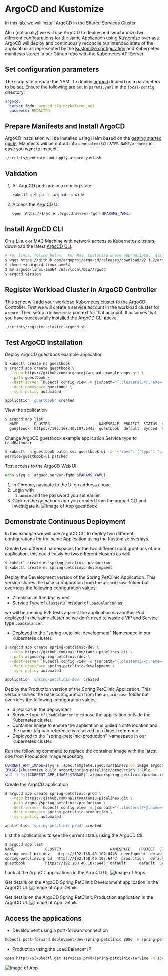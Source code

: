 # ArgoCD and Kustomize

In this lab, we will install ArgoCD in the Shared Services Cluster

Also (optionally) we will use ArgoCD to deploy and synchronize two different configurations for the same Application using [Kustomize](https://kustomize.io/) overlays. ArgoCD will deploy and continuously reconcile our intended state of the application as represented by the [Kustomize configuration](https://kubectl.docs.kubernetes.io/guides/introduction/kustomize/) and Kubernetes manifests stored in our Github repo with the Kubernetes API Server.

## Set configuration parameters

The scripts to prepare the YAML to deploy [argocd](https://argoproj.github.io/argo-cd/getting_started) depend on a parameters to be set.  Ensure the following are set in `params.yaml` in the `local-config` directory:

```yaml
argocd:
  server-fqdn: argocd.tkg.markalston.net
  password: REDACTED
```

## Prepare Manifests and Install ArgoCD

ArgoCD installation will be installed using Helm based on the [getting started guide](https://argoproj.github.io/argo-cd/getting_started/). Manifests will be output into `generated/$CLUSTER_NAME/argocd/` in case you want to inspect.

```sh
./scripts/generate-and-apply-argocd-yaml.sh
```

## Validation

1. All ArgoCD pods are in a running state:

    ```sh
    kubectl get po -n argocd -o wide
    ```

1. Access the ArgoCD UI

    ```sh
    open https://$(yq e .argocd.server-fqdn $PARAMS_YAML)
    ```

## Install ArgoCD CLI

On a Linux or MAC Machine with network access to Kubernetes clusters,  download the latest [ArgoCD CLI](https://github.com/argoproj/argo-cd/releases/latest).

```sh
# For linux, follow below.  For Max, customize where appropriate.  Also, check version.
$ wget https://github.com/argoproj/argo-cd/releases/download/v2.1.2/argocd-linux-amd64 .
$ chmod +x argocd-linux-amd64
$ mv argocd-linux-amd64 /usr/local/bin/argocd
$ argocd version
```

## Register Workload Cluster in ArgoCD Controller

This script will add your workload Kubernetes cluster to the ArgoCD Controller. First we will create a service account in the workload cluster for `argocd`.  Then setup a `kubeconfig` context for that account. It assumes that you have successfully installed the ArgoCD CLI [above](README.md#install-argocd-cli).

```sh
./scripts/register-cluster-argocd.sh
```

## Test ArgoCD Installation

Deploy ArgoCD guestbook example application

```sh
$ kubectl create ns guestbook
$ argocd app create guestbook \
  --repo https://github.com/argoproj/argocd-example-apps.git \
  --path guestbook \
  --dest-server `kubectl config view -o jsonpath="{.clusters[?(@.name=='$(yq e .workload-cluster.name $PARAMS_YAML)')].cluster.server}"` \
  --dest-namespace guestbook \
  --sync-policy automated

application 'guestbook' created
```

View the application

```sh
$ argocd app list
  NAME       CLUSTER                      NAMESPACE  PROJECT  STATUS  HEALTH   SYNCPOLICY  CONDITIONS  REPO                                                 PATH       TARGET
  guestbook  https://192.168.40.107:6443  guestbook  default  Synced  Healthy  <none>      <none>      https://github.com/argoproj/argocd-example-apps.git  guestbook
```

Change ArgoCD guestbook example application Service type to `LoadBalancer`

```sh
$ kubectl -n guestbook patch svc guestbook-ui -p '{"spec": {"type": "LoadBalancer"}}'
service/guestbook-ui patched
```

Test access to the ArgoCD Web UI

```sh
echo $(yq e .argocd.server-fqdn $PARAMS_YAML)
```

1. In Chrome, navigate to the UI on address above
1. Login with
    1. `admin` and the password you set earlier.
1. Click on the guestbook app you created from the argocd CLI and investigate it.
![Image of App guestbook](../guestbook-app.png)

## Demonstrate Continuous Deployment

In this example we will use ArgoCD CLI to deploy two different configurations for the same Application using the Kustomize overlays.

Create two different namespaces for the two different configurations of our application. this could easily be two different clusters as well.

```sh
$ kubectl create ns spring-petclinic-production
$ kubectl create ns spring-petclinic-development
```

Deploy the Development version of the Spring PetClinic Application. This version shares the base configuration from the `argocd/base` folder but overrides the following configuration values:

- 2 replicas in the deployment
- Service Type of `ClusterIP` instead of `LoadBalancer` as

we will be running E2E tests against the application via another Pod deployed in the same cluster so we don't need to waste a VIP and Service type `LoadBalancer`.

- Deployed to the "spring-petclinic-development" Namespace in our Kubernetes cluster.

```sh
$ argocd app create spring-petclinic-dev \
  --repo https://github.com/malston/tanzu-pipelines.git \
  --path argocd/spring-petclinic/dev \
  --dest-server `kubectl config view -o jsonpath="{.clusters[?(@.name=='$(yq e .workload-cluster.name $PARAMS_YAML)')].cluster.server}"` \
  --dest-namespace spring-petclinic-development \
  --sync-policy automated

application 'spring-petclinic-dev' created
```

Deploy the Production version of the Spring PetClinic Application. This version shares the base configuration from the `argocd/base` folder but overrides the following configuration values:

- 4 replicas in the deployment
- Service Type of `LoadBalancer` to expose the application outside the Kubernetes cluster.
- Container image to ensure the application is pulled a safe location and the name-tag pair reference is resolved to a digest reference
- Deployed to the "spring-petclinic-production" Namespace in our Kubernetes cluster.

Run the following command to replace the container image with the latest one from Production image repository

```sh
CURRENT_APP_IMAGE=$(yq e .spec.template.spec.containers[0].image argocd/spring-petclinic/production/deployment.yaml)
IMAGE=$(kustomize build argocd/spring-petclinic/production | kbld -f - | grep -e 'image:' | awk '{print $NF}')
sed -i "s|$CURRENT_APP_IMAGE|$IMAGE|" argocd/spring-petclinic/production/deployment.yaml
```

Create the ArgoCD application

```sh
$ argocd app create spring-petclinic-prod \
  --repo https://github.com/malston/tanzu-pipelines.git \
  --path argocd/spring-petclinic/production \
  --dest-server `kubectl config view -o jsonpath="{.clusters[?(@.name=='$(yq e .workload-cluster.name $PARAMS_YAML)')].cluster.server}"` \
  --dest-namespace spring-petclinic-production \
  --sync-policy automated

application 'spring-petclinic-prod' created
```

List the applications to see the current status using the ArgoCD Cli.

```sh
$ argocd app list
NAME              CLUSTER                      NAMESPACE    PROJECT  STATUS  HEALTH       SYNCPOLICY  CONDITIONS  REPO                                                      PATH               TARGET
spring-petclinic-dev   https://192.168.40.107:6443  development  default  Synced  Progressing  Auto        <none>      https://github.com/malston/tanzu-pipelines.git  argocd/dev         argocd-integration-exercise
spring-petclinic-prod  https://192.168.40.107:6443  production   default  Synced  Progressing  Auto        <none>      https://github.com/malston/tanzu-pipelines.git  argocd/production  argocd-integration-exercise
guestbook         https://192.168.40.107:6443  default      default  Synced  Healthy      Auto        <none>      https://github.com/argoproj/argocd-example-apps.git       guestbook
```

Look at the ArgoCD applications in the ArgoCD UI.
![Image of Apps](../argocd-apps.png)

Get details on the ArgoCD Spring PetClinic Development application in the ArgoCD UI.
![Image of App Details](../argocd-app-details-dev.png)

Get details on the ArgoCD Spring PetClinic Production application in the ArgoCD UI.
![Image of App Details](../argocd-app-details-prod.png)

## Access the applications

- Development using a port-forward connection

```sh
kubectl port-forward deployment/dev-spring-petclinic 8080 -n spring-petclinic-development &
```

- Production using the Load Balancer IP

```sh
open http://$(kubectl get services prod-spring-petclinic-service -n spring-petclinic-production -o jsonpath='{.status.loadBalancer.ingress[0].ip}')
```

![Image of App](../spring-petclinic-app.png)
